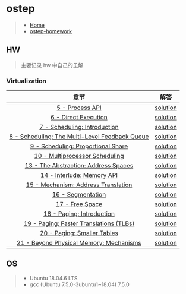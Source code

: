 # ostep

> - [Home](https://pages.cs.wisc.edu/~remzi/OSTEP/)
> - [ostep-homework](https://github.com/remzi-arpacidusseau/ostep-homework)



## HW

> 主要记录 hw 中自己的见解

### Virtualization

|                             章节                             |                             解答                             |
| :----------------------------------------------------------: | :----------------------------------------------------------: |
| [5 - Process API](http://www.cs.wisc.edu/~remzi/OSTEP/cpu-api.pdf) | [solution](https://github.com/zhouliqi/ostep/blob/main/virtualization/5-Process-API.md) |
| [6 - Direct Execution](http://www.cs.wisc.edu/~remzi/OSTEP/cpu-mechanisms.pdf) | [solution](https://github.com/zhouliqi/ostep/blob/main/virtualization/6-Limited-Direct-Execution.md) |
| [7 - Scheduling: Introduction](https://pages.cs.wisc.edu/~remzi/OSTEP/cpu-sched.pdf) | [solution](https://github.com/zhouliqi/ostep/blob/main/virtualization/7-Scheduling:Introduction.md) |
| [8 - Scheduling: The Multi-Level Feedback Queue](https://pages.cs.wisc.edu/~remzi/OSTEP/cpu-sched-mlfq.pdf) | [solution](https://github.com/zhouliqi/ostep/blob/main/virtualization/8-Scheduling:MLFQ.md) |
| [9 - Scheduling: Proportional Share](https://pages.cs.wisc.edu/~remzi/OSTEP/cpu-sched-lottery.pdf) | [solution](https://github.com/zhouliqi/ostep/blob/main/virtualization/9-Scheduling:Proportional-Share.md) |
| [10 - Multiprocessor Scheduling](https://pages.cs.wisc.edu/~remzi/OSTEP/cpu-sched-multi.pdf) | [solution](https://github.com/zhouliqi/ostep/blob/main/virtualization/10-Multiprocessor-Scheduling.md) |
| [13 - The Abstraction: Address Spaces](https://pages.cs.wisc.edu/~remzi/OSTEP/vm-intro.pdf) | [solution](https://github.com/zhouliqi/ostep/blob/main/virtualization/13-The-Abstraction:Address-Spaces.md) |
| [14 - Interlude: Memory API](https://pages.cs.wisc.edu/~remzi/OSTEP/vm-api.pdf) | [solution](https://github.com/zhouliqi/ostep/blob/main/virtualization/14-Interlude:Memory-API.md) |
| [15 - Mechanism: Address Translation](https://pages.cs.wisc.edu/~remzi/OSTEP/vm-mechanism.pdf) | [solution](https://github.com/zhouliqi/ostep/blob/main/virtualization/15-Mechanism:Address-Translation.md) |
| [16 - Segmentation](https://pages.cs.wisc.edu/~remzi/OSTEP/vm-segmentation.pdf) | [solution](https://github.com/zhouliqi/ostep/blob/main/virtualization/16-Segmentation.md) |
| [17 - Free Space](http://www.cs.wisc.edu/~remzi/OSTEP/vm-freespace.pdf) | [solution](https://github.com/zhouliqi/ostep/blob/main/virtualization/17-Free-Space-Management.md) |
| [18 - Paging: Introduction](https://pages.cs.wisc.edu/~remzi/OSTEP/vm-paging.pdf) | [solution](https://github.com/zhouliqi/ostep/blob/main/virtualization/18-Paging:Introduction.md) |
| [19 - Paging: Faster Translations (TLBs)](https://pages.cs.wisc.edu/~remzi/OSTEP/vm-tlbs.pdf) | [solution](https://github.com/zhouliqi/ostep/blob/main/virtualization/19-Paging:TLBs.md) |
| [20 - Paging: Smaller Tables](https://pages.cs.wisc.edu/~remzi/OSTEP/vm-smalltables.pdf) | [solution](https://github.com/zhouliqi/ostep/blob/main/virtualization/20-Paging:Smaller-Tables.md) |
| [21 - Beyond Physical Memory: Mechanisms](https://pages.cs.wisc.edu/~remzi/OSTEP/vm-beyondphys.pdf) | [solution](https://github.com/zhouliqi/ostep/blob/main/virtualization/21-Beyond-Physical-Memory:Mechanisms.md) |



## OS

> - Ubuntu 18.04.6 LTS
> - gcc (Ubuntu 7.5.0-3ubuntu1~18.04) 7.5.0

